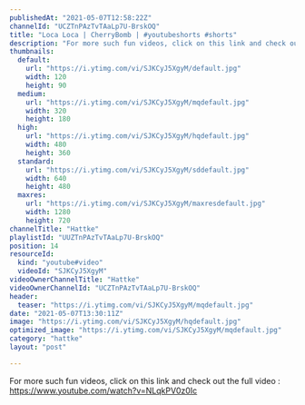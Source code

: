 ```yaml
---
publishedAt: "2021-05-07T12:58:22Z"
channelId: "UCZTnPAzTvTAaLp7U-BrskOQ"
title: "Loca Loca | CherryBomb | #youtubeshorts #shorts"
description: "For more such fun videos, click on this link and check out the full video : https://www.youtube.com/watch?v=NLqkPV0z0Ic"
thumbnails:
  default:
    url: "https://i.ytimg.com/vi/SJKCyJ5XgyM/default.jpg"
    width: 120
    height: 90
  medium:
    url: "https://i.ytimg.com/vi/SJKCyJ5XgyM/mqdefault.jpg"
    width: 320
    height: 180
  high:
    url: "https://i.ytimg.com/vi/SJKCyJ5XgyM/hqdefault.jpg"
    width: 480
    height: 360
  standard:
    url: "https://i.ytimg.com/vi/SJKCyJ5XgyM/sddefault.jpg"
    width: 640
    height: 480
  maxres:
    url: "https://i.ytimg.com/vi/SJKCyJ5XgyM/maxresdefault.jpg"
    width: 1280
    height: 720
channelTitle: "Hattke"
playlistId: "UUZTnPAzTvTAaLp7U-BrskOQ"
position: 14
resourceId:
  kind: "youtube#video"
  videoId: "SJKCyJ5XgyM"
videoOwnerChannelTitle: "Hattke"
videoOwnerChannelId: "UCZTnPAzTvTAaLp7U-BrskOQ"
header:
  teaser: "https://i.ytimg.com/vi/SJKCyJ5XgyM/mqdefault.jpg"
date: "2021-05-07T13:30:11Z"
image: "https://i.ytimg.com/vi/SJKCyJ5XgyM/hqdefault.jpg"
optimized_image: "https://i.ytimg.com/vi/SJKCyJ5XgyM/mqdefault.jpg"
category: "hattke"
layout: "post"

---
```

For more such fun videos, click on this link and check out the full video : https://www.youtube.com/watch?v=NLqkPV0z0Ic
